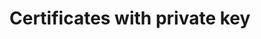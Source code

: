 ﻿# Certificates with private key

<!-- link to version in Portuguese -->
<div data-alt-locales="pt-br"></div>
